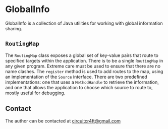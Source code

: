 GlobalInfo
==========

GlobalInfo is a collection of Java utilities for working with global information sharing.

`RoutingMap`
------------

The `RoutingMap` class exposes a global set of key-value pairs that route to specified targets within the application. There is to be a single `RoutingMap` in any given program. Extreme care must be used to ensure that there are no name clashes. The `register` method is used to add routes to the map, using an implementation of the `Source` interface. There are two predefined implementations: one that uses a `MethodHandle` to retrieve the information, and one that allows the application to choose which source to route to, mostly useful for debugging.

Contact
-------

The author can be contacted at [<circuitcr4ft@gmail.com>](mailto:circuitcr4ft@gmail.com)